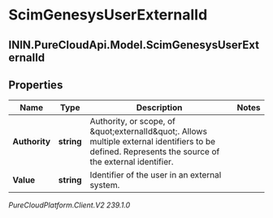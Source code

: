 # ScimGenesysUserExternalId

## ININ.PureCloudApi.Model.ScimGenesysUserExternalId

## Properties

|Name | Type | Description | Notes|
|------------ | ------------- | ------------- | -------------|
| **Authority** | **string** | Authority, or scope, of \&quot;externalId\&quot;. Allows multiple external identifiers to be defined. Represents the source of the external identifier. | |
| **Value** | **string** | Identifier of the user in an external system. | |



_PureCloudPlatform.Client.V2 239.1.0_

